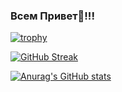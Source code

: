 ### Всем Привет👋!!!

[![trophy](https://github-profile-trophy.vercel.app/?username=Malaglovets)](https://github.com/Malaglovets)

[![GitHub Streak](https://github-readme-streak-stats.herokuapp.com/?user=Malaglovets)](https://github.com/Malaglovets)

[![Anurag's GitHub stats](https://github-readme-stats.vercel.app/api?username=Malaglovets)](https://github.com/Malaglovets/github-readme-stats)
